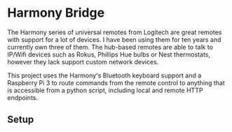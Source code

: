 # Harmony Bridge

The Harmony series of universal remotes from Logitech are great remotes with support for a lot of devices. I have been using them for ten years and currently own three of them.
The hub-based remotes are able to talk to IP/Wifi devices such as Rokus, Phillips Hue bulbs or Nest thermostats, however they lack support custom network devices.

This project uses the Harmony's Bluetooth keyboard support and a Raspberry Pi 3 to route commands from the remote control to anything that is accessible from a python script, including local and remote HTTP endpoints.

## Setup


